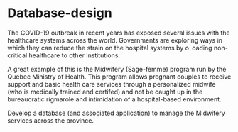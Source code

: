 # Database-design


The COVID-19 outbreak in recent years has exposed several issues with the healthcare systems across the world.
Governments are exploring ways in which they can reduce the strain on the hospital systems by o oading non-critical
healthcare to other institutions.

A great example of this is the Midwifery (Sage-femme) program run by the Quebec Ministry of Health. This
program allows pregnant couples to receive support and basic health care services through a personalized midwife
(who is medically trained and certifed) and not be caught up in the bureaucratic rigmarole and intimidation of a
hospital-based environment.

Develop a database (and associated application) to manage the Midwifery services
across the province.
